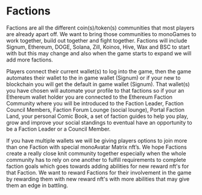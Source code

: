 <h1>Factions</h1>

<p>Factions are all the different coin(s)/token(s) communities that most players are already apart off. We want to bring those communities to monoGames to work together, build out together and fight together. Factions will include Signum, Ethereum, DOGE, Solana, Zill, Koinos, Hive, Wax and BSC to start with but this may change and also when the game starts to expand we will add more factions.</p>

<p>Players connect their current wallet(s) to log into the game, then the game automates their wallet to the in game wallet (Signum) or if your new to blockchain you will get the default in game wallet (Signum). That wallet(s) you have chosen will automate your profile to that factions so if your an Ethereum wallet holder you are connected to the Ethereum Faction Community where you will be introduced to the Faction Leader, Faction Council Members, Faction Forum Lounge (social lounge), Portal Faction Land, your personal Comic Book, a set of faction guides to help you play, grow and improve your social standings to eventual have an opportunity to be a Faction Leader or a Council Member.</p>

<p>If you have multiple wallets we will be giving players options to join more than one Faction with special monoAvatar Matrix nft’s. We hope Factions create a really close knit community together especially when the whole community has to rely on one another to fulfill requirements to complete faction goals which goes towards adding abilities for new reward nft's for that Faction. We want to reward Factions for their involvement in the game by rewarding them with new reward nft's with more abilities that may give them an edge in battling.</p>
